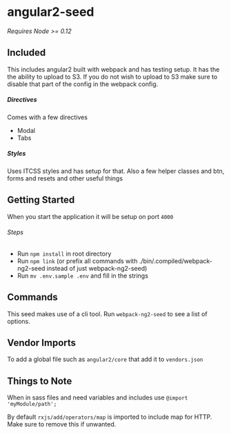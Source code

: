angular2-seed
===

*Requires Node >= 0.12*

## Included
This includes angular2 built with webpack and has testing setup. It has the the ability to upload to S3.
If you do not wish to upload to S3 make sure to disable that part of the config in the webpack config.

##### Directives
Comes with a few directives
- Modal
- Tabs

##### Styles
Uses ITCSS styles and has setup for that. Also a few helper classes and btn, forms and resets
and other useful things

## Getting Started
When you start the application it will be setup on port `4000`

###### Steps
- Run `npm install` in root directory
- Run `npm link` (or prefix all commands with ./bin/.compiled/webpack-ng2-seed instead of just webpack-ng2-seed)
- Run `mv .env.sample .env` and fill in the strings

## Commands
This seed makes use of a cli tool. Run `webpack-ng2-seed` to see a list of options.

## Vendor Imports
To add a global file such as `angular2/core` that add it to `vendors.json`

## Things to Note
When in sass files and need variables and includes use `@import 'myModule/path';`

By default `rxjs/add/operators/map` is imported to include map for HTTP. Make sure to remove this if unwanted.
